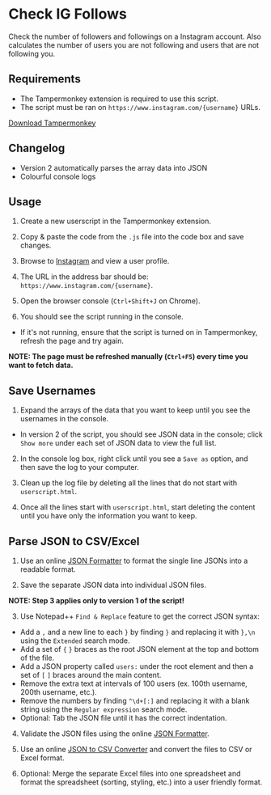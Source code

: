 # Check IG Follows
Check the number of followers and followings on a Instagram account. Also calculates the number of users you are not following and users that are not following you.

## Requirements

- The Tampermonkey extension is required to use this script.
- The script must be ran on `https://www.instagram.com/{username}` URLs.

[Download Tampermonkey](https://www.tampermonkey.net/)

## Changelog

- Version 2 automatically parses the array data into JSON
- Colourful console logs

## Usage

1. Create a new userscript in the Tampermonkey extension.

2. Copy & paste the code from the `.js` file into the code box and save changes.

3. Browse to [Instagram](https://www.instagram.com/) and view a user profile.

4. The URL in the address bar should be: `https://www.instagram.com/{username}`.

5. Open the browser console (`Ctrl+Shift+J` on Chrome).

6. You should see the script running in the console.

- If it's not running, ensure that the script is turned on in Tampermonkey, refresh the page and try again.

**NOTE: The page must be refreshed manually (`Ctrl+F5`) every time you want to fetch data.**

## Save Usernames

1. Expand the arrays of the data that you want to keep until you see the usernames in the console.

- In version 2 of the script, you should see JSON data in the console; click `Show more` under each set of JSON data to view the full list.

2. In the console log box, right click until you see a `Save as` option, and then save the log to your computer.

3. Clean up the log file by deleting all the lines that do not start with `userscript.html`.

4. Once all the lines start with `userscript.html`, start deleting the content until you have only the information you want to keep.

## Parse JSON to CSV/Excel

1. Use an online [JSON Formatter](https://jsonformatter.curiousconcept.com/) to format the single line JSONs into a readable format.

2. Save the separate JSON data into individual JSON files.

**NOTE: Step 3 applies only to version 1 of the script!**

3. Use Notepad++ `Find & Replace` feature to get the correct JSON syntax:

- Add a `,` and a new line to each `}` by finding `}` and replacing it with `},\n` using the `Extended` search mode.
- Add a set of `{` `}` braces as the root JSON element at the top and bottom of the file.
- Add a JSON property called `users:` under the root element and then a set of `[` `]` braces around the main content.
- Remove the extra text at intervals of 100 users (ex. 100th username, 200th username, etc.).
- Remove the numbers by finding `^\d+[:]` and replacing it with a blank string using the `Regular expression` search mode.
- Optional: Tab the JSON file until it has the correct indentation.

4. Validate the JSON files using the online [JSON Formatter](https://jsonformatter.curiousconcept.com/).

5. Use an online [JSON to CSV Converter](https://www.convertcsv.com/json-to-csv.htm) and convert the files to CSV or Excel format.

6. Optional: Merge the separate Excel files into one spreadsheet and format the spreadsheet (sorting, styling, etc.) into a user friendly format.
